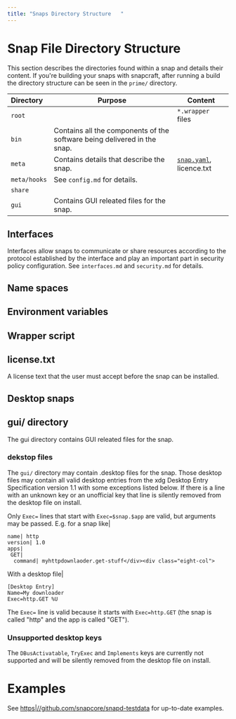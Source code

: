 ```yaml
---
title: "Snaps Directory Structure	"
---
```


# Snap File Directory Structure

This section describes the directories found within a snap and details their content. If you're building your snaps with snapcraft, after running a build the directory structure can be seen in the `prime/` directory. 

Directory | Purpose | Content
:---- | ---- | ----
`root` | | `*.wrapper` files
`bin` | Contains all the components of the software being delivered in the snap.
`meta` | Contains details that describe the snap. | [`snap.yaml`](snap_metadata.txt), licence.txt
`meta/hooks` | See `config.md` for details.
`share` |
`gui` | Contains GUI releated files for the snap.

## Interfaces

Interfaces allow snaps to communicate or share resources according to the protocol established by the interface and play an important part in security policy configuration. See `interfaces.md` and `security.md` for details.

##  Name spaces

## Environment variables

## Wrapper script
	
## license.txt

A license text that the user must accept before the snap can be installed.


##	Desktop snaps
## gui/ directory

The gui directory contains GUI releated files for the snap.

### dekstop files

The `gui/` directory may contain .desktop files for the snap. Those desktop files may contain all valid desktop entries from the xdg Desktop Entry Specification version 1.1 with some exceptions listed below. If there is a line with an unknown key or an unofficial key that line is silently removed from the desktop file on install.

Only `Exec=` lines that start with `Exec=$snap.$app` are valid, but arguments may be passed. E.g. for a snap like|

    name| http
    version| 1.0
    apps|
     GET|
      command| myhttpdownlaoder.get-stuff</div><div class="eight-col">

With a desktop file|

    [Desktop Entry]
    Name=My downloader
    Exec=http.GET %U

The `Exec=` line is valid because it starts with `Exec=http.GET` (the snap is called "http" and the app is called "GET").

### Unsupported desktop keys

The `DBusActivatable`, `TryExec` and `Implements` keys are currently not supported and will be silently removed from the desktop file on install.


# Examples

See [https|//github.com/snapcore/snapd-testdata](https|//github.com/snapcore/snapd-testdata) for up-to-date examples.